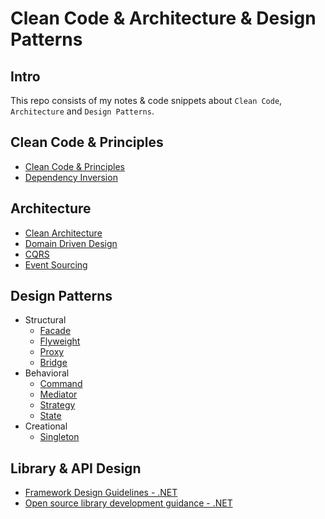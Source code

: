 # Clean Code & Architecture & Design Patterns

## Intro
This repo consists of my notes & code snippets about `Clean Code`, `Architecture` and `Design Patterns`.

## Clean Code & Principles
- [Clean Code & Principles](clean_code/CleanCode.md)
- [Dependency Inversion](clean_code/DependencyInversion.md)

## Architecture
- [Clean Architecture](architecture/CleanArchitecture.md)
- [Domain Driven Design](architecture/ddd/DomainDrivenDesign.md)
- [CQRS](architecture/CQRS.md)
- [Event Sourcing](architecture/EventSourcing.md)
## Design Patterns
- Structural
    - [Facade](design_patterns/structural/facade.md)
    - [Flyweight](design_patterns/structural/flyweight.md)
    - [Proxy](design_patterns/structural/proxy.md)
    - [Bridge](design_patterns/structural/bridge.md)
- Behavioral
    - [Command](design_patterns/behavioral/command.md)
    - [Mediator](design_patterns/behavioral/mediator.md)
    - [Strategy](design_patterns/behavioral/strategy.md)
    - [State](design_patterns/behavioral/state.md)
- Creational
    - [Singleton](design_patterns/creational/singleton.md)

## Library & API Design
- [Framework Design Guidelines - .NET](https://docs.microsoft.com/en-us/dotnet/standard/design-guidelines/)
- [Open source library development guidance - .NET](https://docs.microsoft.com/en-us/dotnet/standard/library-guidance/)
